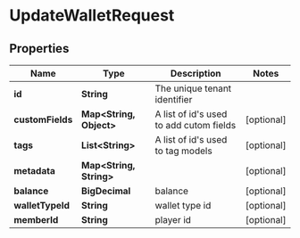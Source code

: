 

# UpdateWalletRequest


## Properties

Name | Type | Description | Notes
------------ | ------------- | ------------- | -------------
**id** | **String** | The unique tenant identifier | 
**customFields** | **Map&lt;String, Object&gt;** | A list of id&#39;s used to add cutom fields |  [optional]
**tags** | **List&lt;String&gt;** | A list of id&#39;s used to tag models |  [optional]
**metadata** | **Map&lt;String, String&gt;** |  |  [optional]
**balance** | **BigDecimal** | balance |  [optional]
**walletTypeId** | **String** | wallet type id |  [optional]
**memberId** | **String** | player id |  [optional]



